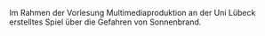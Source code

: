 Im Rahmen der Vorlesung Multimediaproduktion an der Uni Lübeck erstelltes Spiel über die Gefahren von Sonnenbrand.